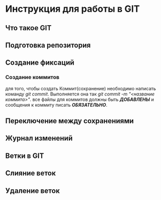 # Инструкция для работы в GIT

## Что такое GIT

## Подготовка репозитория

## Создание фиксаций

### Создание коммитов

для того, чтобы создать Коммит(сохранение) необходимо написать команду *git commit*. Выполняется она так *git commit -m "<название коммита>"*. все файлы для коммитов должны быть ***ДОБАВЛЕНЫ*** и сообщения к коммиту писать ***ОБЯЗАТЕЛЬНО***.

## Переключение между сохранениями

## Журнал изменений

## Ветки в GIT

## Слияние веток

## Удаление веток